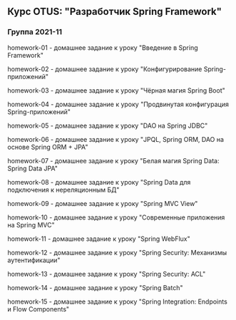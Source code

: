 ﻿## Курс OTUS: "Разработчик Spring Framework"

### Группа 2021-11

homework-01 - домашнее задание к уроку "Введение в Spring Framework"

homework-02 - домашнее задание к уроку "Конфигурирование Spring-приложений"

homework-03 - домашнее задание к уроку "Чёрная магия Spring Boot"

homework-04 - домашнее задание к уроку "Продвинутая конфигурация Spring-приложений"

homework-05 - домашнее задание к уроку "DAO на Spring JDBC"

homework-06 - домашнее задание к уроку "JPQL, Spring ORM, DAO на основе Spring ORM + JPA"

homework-07 - домашнее задание к уроку "Белая магия Spring Data: Spring Data JPA"

homework-08 - домашнее задание к уроку "Spring Data для подключения к нереляционным БД"

homework-09 - домашнее задание к уроку "Spring MVC View"

homework-10 - домашнее задание к уроку "Современные приложения на Spring MVC"

homework-11 - домашнее задание к уроку "Spring WebFlux"

homework-12 - домашнее задание к уроку "Spring Security: Механизмы аутентификации"

homework-13 - домашнее задание к уроку "Spring Security: ACL"

homework-14 - домашнее задание к уроку "Spring Batch"

homework-15 - домашнее задание к уроку "Spring Integration: Endpoints и Flow Components"